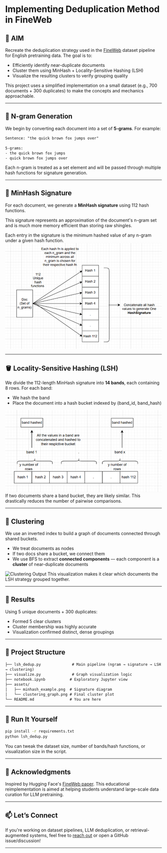 # Implementing Deduplication Method in FineWeb

## 🎯 AIM

Recreate the deduplication strategy used in the [FineWeb](https://huggingface.co/papers/2404.07143) dataset pipeline for English pretraining data. The goal is to:

- Efficiently identify near-duplicate documents
- Cluster them using MinHash + Locality-Sensitive Hashing (LSH)
- Visualize the resulting clusters to verify grouping quality

This project uses a simplified implementation on a small dataset (e.g., 700 documents + 300 duplicates) to make the concepts and mechanics approachable.

---

## 🧱 N-gram Generation

We begin by converting each document into a set of **5-grams**. For example:

```text
Sentence: "the quick brown fox jumps over"

5-grams:
- the quick brown fox jumps
- quick brown fox jumps over
```

Each n-gram is treated as a set element and will be passed through multiple hash functions for signature generation.

---

## 🔐 MinHash Signature

For each document, we generate a **MinHash signature** using 112 hash functions.

This signature represents an approximation of the document's n-gram set and is much more memory efficient than storing raw shingles.



Each entry in the signature is the minimum hashed value of any n-gram under a given hash function.
![MinHash example](./assets/minhash_example.png)

---

## 🪣 Locality-Sensitive Hashing (LSH)

We divide the 112-length MinHash signature into **14 bands**, each containing 8 rows. For each band:

- We hash the band
- Place the document into a hash bucket indexed by (band\_id, band\_hash)

![Band example](./assets/band_example.png)
If two documents share a band bucket, they are likely similar. This drastically reduces the number of pairwise comparisons.

---

## 🧠 Clustering

We use an inverted index to build a graph of documents connected through shared buckets.

- We treat documents as nodes
- If two docs share a bucket, we connect them
- We use BFS to extract **connected components** — each component is a **cluster** of near-duplicate documents


![Clustering Output](./assets/clustering_graph.png)
This visualization makes it clear which documents the LSH strategy grouped together.

---

## 🧪 Results

Using 5 unique documents + 300 duplicates:

- Formed 5 clear clusters
- Cluster membership was highly accurate
- Visualization confirmed distinct, dense groupings

---

## 📁 Project Structure

```
├── lsh_dedup.py              # Main pipeline (ngram → signature → LSH → clustering)
├── visualize.py              # Graph visualization logic
├── notebook.ipynb           # Exploratory Jupyter view
├── assets/
│   ├── minhash_example.png  # Signature diagram
│   └── clustering_graph.png # Final cluster plot
└── README.md                # You are here
```

---

## 🚀 Run It Yourself

```bash
pip install -r requirements.txt
python lsh_dedup.py
```

You can tweak the dataset size, number of bands/hash functions, or visualization size in the script.

---

## 🙌 Acknowledgments

Inspired by Hugging Face's [FineWeb paper](https://huggingface.co/papers/2404.07143). This educational reimplementation is aimed at helping students understand large-scale data curation for LLM pretraining.

---

## 📫 Let’s Connect

If you're working on dataset pipelines, LLM deduplication, or retrieval-augmented systems, feel free to [reach out](https://www.linkedin.com/) or open a GitHub issue/discussion!

---

